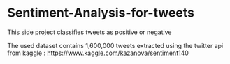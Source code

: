# Sentiment-Analysis-for-tweets
This side project classifies tweets as positive or negative 

The used dataset contains 1,600,000 tweets extracted using the twitter api from kaggle : https://www.kaggle.com/kazanova/sentiment140
